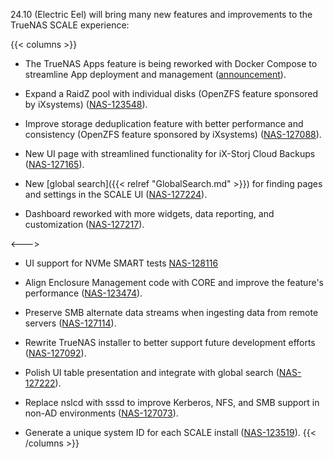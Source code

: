 &NewLine;

24.10 (Electric Eel) will bring many new features and improvements to the TrueNAS SCALE experience:

{{< columns >}}
* The TrueNAS Apps feature is being reworked with Docker Compose to streamline App deployment and management ([announcement](https://forums.truenas.com/t/the-future-of-electric-eel-and-apps/5409)).

* Expand a RaidZ pool with individual disks (OpenZFS feature sponsored by iXsystems) ([NAS-123548](https://ixsystems.atlassian.net/browse/NAS-123548)).

* Improve storage deduplication feature with better performance and consistency (OpenZFS feature sponsored by iXsystems) ([NAS-127088](https://ixsystems.atlassian.net/browse/NAS-127088)).

* New UI page with streamlined functionality for iX-Storj Cloud Backups ([NAS-127165](https://ixsystems.atlassian.net/browse/NAS-127165)).

* New [global search]({{< relref "GlobalSearch.md" >}}) for finding pages and settings in the SCALE UI ([NAS-127224](https://ixsystems.atlassian.net/browse/NAS-127224)).

* Dashboard reworked with more widgets, data reporting, and customization ([NAS-127217](https://ixsystems.atlassian.net/browse/NAS-127217)).

<--->

* UI support for NVMe SMART tests [NAS-128116](https://ixsystems.atlassian.net/browse/NAS-128116)

* Align Enclosure Management code with CORE and improve the feature's performance ([NAS-123474](https://ixsystems.atlassian.net/browse/NAS-123474)).

* Preserve SMB alternate data streams when ingesting data from remote servers ([NAS-127114](https://ixsystems.atlassian.net/browse/NAS-127114)).

* Rewrite TrueNAS installer to better support future development efforts ([NAS-127092](https://ixsystems.atlassian.net/browse/NAS-127092)).

* Polish UI table presentation and integrate with global search ([NAS-127222](https://ixsystems.atlassian.net/browse/NAS-127222)).

* Replace nslcd with sssd to improve Kerberos, NFS, and SMB support in non-AD environments ([NAS-127073](https://ixsystems.atlassian.net/browse/NAS-127073)).

* Generate a unique system ID for each SCALE install ([NAS-123519](https://ixsystems.atlassian.net/browse/NAS-123519)).
{{< /columns >}}

